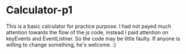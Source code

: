 # Calculator-p1
This is a basic calculator for practice purpose. 
I had not payed much attention towards the flow of the js code, instead I paid attention on keyEvents and EventListner. So the code may be little faulty.
If anyone is willing to change something, he's welcome. :)
